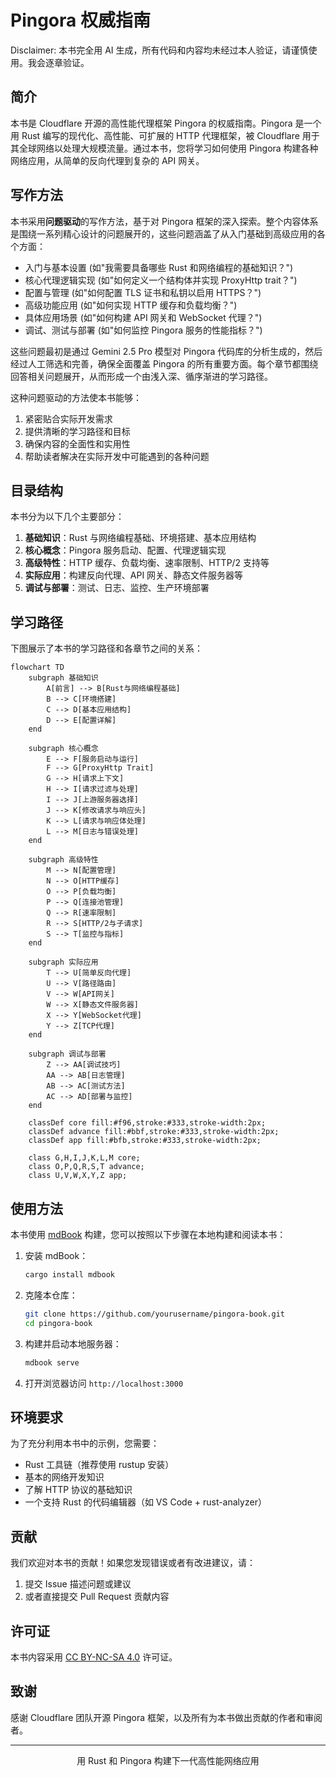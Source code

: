 # Pingora 权威指南

Disclaimer: 本书完全用 AI 生成，所有代码和内容均未经过本人验证，请谨慎使用。我会逐章验证。

## 简介

本书是 Cloudflare 开源的高性能代理框架 Pingora 的权威指南。Pingora 是一个用 Rust 编写的现代化、高性能、可扩展的 HTTP 代理框架，被 Cloudflare 用于其全球网络以处理大规模流量。通过本书，您将学习如何使用 Pingora 构建各种网络应用，从简单的反向代理到复杂的 API 网关。

## 写作方法

本书采用**问题驱动**的写作方法，基于对 Pingora 框架的深入探索。整个内容体系是围绕一系列精心设计的问题展开的，这些问题涵盖了从入门基础到高级应用的各个方面：

- 入门与基本设置 (如"我需要具备哪些 Rust 和网络编程的基础知识？")
- 核心代理逻辑实现 (如"如何定义一个结构体并实现 ProxyHttp trait？")
- 配置与管理 (如"如何配置 TLS 证书和私钥以启用 HTTPS？")
- 高级功能应用 (如"如何实现 HTTP 缓存和负载均衡？")
- 具体应用场景 (如"如何构建 API 网关和 WebSocket 代理？")
- 调试、测试与部署 (如"如何监控 Pingora 服务的性能指标？")

这些问题最初是通过 Gemini 2.5 Pro 模型对 Pingora 代码库的分析生成的，然后经过人工筛选和完善，确保全面覆盖 Pingora 的所有重要方面。每个章节都围绕回答相关问题展开，从而形成一个由浅入深、循序渐进的学习路径。

这种问题驱动的方法使本书能够：

1. 紧密贴合实际开发需求
2. 提供清晰的学习路径和目标
3. 确保内容的全面性和实用性
4. 帮助读者解决在实际开发中可能遇到的各种问题

## 目录结构

本书分为以下几个主要部分：

1. **基础知识**：Rust 与网络编程基础、环境搭建、基本应用结构
2. **核心概念**：Pingora 服务启动、配置、代理逻辑实现
3. **高级特性**：HTTP 缓存、负载均衡、速率限制、HTTP/2 支持等
4. **实际应用**：构建反向代理、API 网关、静态文件服务器等
5. **调试与部署**：测试、日志、监控、生产环境部署

## 学习路径

下图展示了本书的学习路径和各章节之间的关系：

```mermaid
flowchart TD
    subgraph 基础知识
        A[前言] --> B[Rust与网络编程基础]
        B --> C[环境搭建]
        C --> D[基本应用结构]
        D --> E[配置详解]
    end

    subgraph 核心概念
        E --> F[服务启动与运行]
        F --> G[ProxyHttp Trait]
        G --> H[请求上下文]
        H --> I[请求过滤与处理]
        I --> J[上游服务器选择]
        J --> K[修改请求与响应头]
        K --> L[请求与响应体处理]
        L --> M[日志与错误处理]
    end

    subgraph 高级特性
        M --> N[配置管理]
        N --> O[HTTP缓存]
        O --> P[负载均衡]
        P --> Q[连接池管理]
        Q --> R[速率限制]
        R --> S[HTTP/2与子请求]
        S --> T[监控与指标]
    end

    subgraph 实际应用
        T --> U[简单反向代理]
        U --> V[路径路由]
        V --> W[API网关]
        W --> X[静态文件服务器]
        X --> Y[WebSocket代理]
        Y --> Z[TCP代理]
    end

    subgraph 调试与部署
        Z --> AA[调试技巧]
        AA --> AB[日志管理]
        AB --> AC[测试方法]
        AC --> AD[部署与监控]
    end

    classDef core fill:#f96,stroke:#333,stroke-width:2px;
    classDef advance fill:#bbf,stroke:#333,stroke-width:2px;
    classDef app fill:#bfb,stroke:#333,stroke-width:2px;

    class G,H,I,J,K,L,M core;
    class O,P,Q,R,S,T advance;
    class U,V,W,X,Y,Z app;
```

## 使用方法

本书使用 [mdBook](https://rust-lang.github.io/mdBook/) 构建，您可以按照以下步骤在本地构建和阅读本书：

1. 安装 mdBook：

   ```bash
   cargo install mdbook
   ```

2. 克隆本仓库：

   ```bash
   git clone https://github.com/yourusername/pingora-book.git
   cd pingora-book
   ```

3. 构建并启动本地服务器：

   ```bash
   mdbook serve
   ```

4. 打开浏览器访问 `http://localhost:3000`

## 环境要求

为了充分利用本书中的示例，您需要：

- Rust 工具链（推荐使用 rustup 安装）
- 基本的网络开发知识
- 了解 HTTP 协议的基础知识
- 一个支持 Rust 的代码编辑器（如 VS Code + rust-analyzer）

## 贡献

我们欢迎对本书的贡献！如果您发现错误或者有改进建议，请：

1. 提交 Issue 描述问题或建议
2. 或者直接提交 Pull Request 贡献内容

## 许可证

本书内容采用 [CC BY-NC-SA 4.0](https://creativecommons.org/licenses/by-nc-sa/4.0/) 许可证。

## 致谢

感谢 Cloudflare 团队开源 Pingora 框架，以及所有为本书做出贡献的作者和审阅者。

---

<div align="center">
  <p>用 Rust 和 Pingora 构建下一代高性能网络应用</p>
</div>
